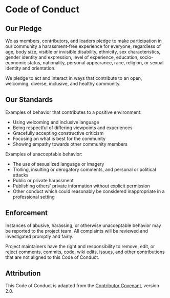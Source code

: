 # Code of Conduct

## Our Pledge

We as members, contributors, and leaders pledge to make participation in our community a harassment-free experience for everyone, regardless of age, body size, visible or invisible disability, ethnicity, sex characteristics, gender identity and expression, level of experience, education, socio-economic status, nationality, personal appearance, race, religion, or sexual identity and orientation.

We pledge to act and interact in ways that contribute to an open, welcoming, diverse, inclusive, and healthy community.

## Our Standards

Examples of behavior that contributes to a positive environment:

* Using welcoming and inclusive language
* Being respectful of differing viewpoints and experiences
* Gracefully accepting constructive criticism
* Focusing on what is best for the community
* Showing empathy towards other community members

Examples of unacceptable behavior:

* The use of sexualized language or imagery
* Trolling, insulting or derogatory comments, and personal or political attacks
* Public or private harassment
* Publishing others' private information without explicit permission
* Other conduct which could reasonably be considered inappropriate in a professional setting

## Enforcement

Instances of abusive, harassing, or otherwise unacceptable behavior may be reported to the project team. All complaints will be reviewed and investigated promptly and fairly.

Project maintainers have the right and responsibility to remove, edit, or reject comments, commits, code, wiki edits, issues, and other contributions that are not aligned to this Code of Conduct.

## Attribution

This Code of Conduct is adapted from the [Contributor Covenant](https://www.contributor-covenant.org), version 2.0.
